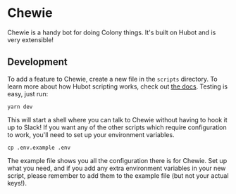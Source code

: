# Chewie

Chewie is a handy bot for doing Colony things. It's built on Hubot and is very extensible!

## Development

To add a feature to Chewie, create a new file in the `scripts` directory. To learn more about how Hubot scripting works, check out [the docs](https://hubot.github.com/docs/scripting/). Testing is easy, just run:

```
yarn dev
```

This will start a shell where you can talk to Chewie without having to hook it up to Slack! If you want any of the other scripts which require configuration to work, you'll need to set up your environment variables.

```
cp .env.example .env
```

The example file shows you all the configuration there is for Chewie. Set up what you need, and if you add any extra environment variables in your new script, please remember to add them to the example file (but not your actual keys!).
